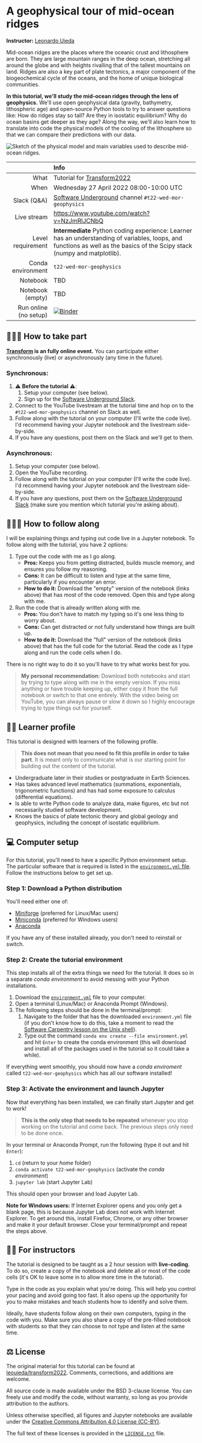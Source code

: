 # A geophysical tour of mid-ocean ridges

**Instructor:** [Leonardo Uieda](https://www.leouieda.com/)

Mid-ocean ridges are the places where the oceanic crust and lithosphere are
born.
They are large mountain ranges in the deep ocean, stretching all around the
globe and with heights rivalling that of the tallest mountains on land.
Ridges are also a key part of plate tectonics, a major component of the
biogeochemical cycle of the oceans, and the home of unique biological
communities.

**In this tutorial, we'll study the mid-ocean ridges through the lens of
geophysics.**
We'll use open geophysical data (gravity, bathymetry, lithospheric age) and
open-source Python tools to try to answer questions like:
How do ridges stay so tall?
Are they in isostatic equilibrium?
Why do ocean basins get deeper as they age?
Along the way, we'll also learn how to translate into code the physical models
of the cooling of the lithosphere so that we can compare their predictions with
our data.

<img src="https://github.com/compgeolab/transform2022/raw/main/figures/ridge-cooling-model-setup.png" alt="Sketch of the physical model and main variables used to describe mid-ocean ridges.">

|         | Info |
|--------:|:-----|
| What | Tutorial for [Transform2022](https://transform.softwareunderground.org/) |
| When | Wednesday 27 April 2022 08:00-10:00 UTC |
| Slack (Q&A) | [Software Underground](https://softwareunderground.org/) channel `#t22-wed-mor-geophysics` |
| Live stream | https://www.youtube.com/watch?v=NzJmRlJCNbQ |
| Level requirement | **Intermediate** Python coding experience: Learner has an understanding of variables, loops, and functions as well as the basics of the Scipy stack (numpy and matplotlib). |
| Conda environment  | `t22-wed-mor-geophysics` |
| Notebook | TBD |
| Notebook (empty) | TBD |
| Run online (no setup) | [![Binder](https://mybinder.org/badge_logo.svg)](https://mybinder.org/v2/gh/compgeolab/transform2022/HEAD?labpath=mid-ocean-ridge-geophysics.ipynb) |

## 🧑🏿‍💻 How to take part

**[Transform](https://transform.softwareunderground.org/) is an fully online event.**
You can participate either synchronously (live) or asynchronously (any time in the future).

### Synchronous:

1. ⚠️ **Before the tutorial** ⚠️:
   1. Setup your computer (see below).
   1. Sign up for the [Software Underground Slack](https://softwareunderground.org).
1. Connect to the YouTube livestream at the tutorial time and hop on to the
   `#t22-wed-mor-geophysics` channel on Slack as well.
1. Follow along with the tutorial on your computer (I'll write the code live).
   I'd recommend having your Jupyter notebook and the livestream side-by-side.
1. If you have any questions, post them on the Slack and we'll get to them.

### Asynchronous:

1. Setup your computer (see below).
1. Open the YouTube recording.
1. Follow along with the tutorial on your computer (I'll write the code live).
   I'd recommend having your Jupyter notebook and the livestream side-by-side.
1. If you have any questions, post them on the [Software Underground Slack](https://softwareunderground.org)
   (make sure you mention which tutorial you're asking about).

## 🚶🏿‍♀️ How to follow along

I will be explaining things and typing out code live in
a Jupyter notebook. To follow along with the tutorial, you
have 2 options:

1. Type out the code with me as I go along.
   * **Pros:** Keeps you from getting distracted, builds muscle memory,
     and ensures you follow my reasoning.
   * **Cons:** It can be difficult to listen and type at the same time,
     particularly if you encounter an error.
   * **How to do it:** Download the "empty" version of the notebook
     (links above) that has most of the code removed. Open this
     and type along with me.
1. Run the code that is already written along with me.
   * **Pros:** You don't have to match my typing so it's one less
     thing to worry about.
   * **Cons:** Can get distracted or not fully understand how things are
     built up.
   * **How to do it:** Download the "full" version of the notebook
     (links above) that has the full code for the tutorial. Read
     the code as I type along and run the code cells when I do.

There is no right way to do it so you'll have to try what works best for
you.

> **My personal recommendation:**
> Download both notebooks and start by trying to type along with me in the
> empty version.
> If you miss anything or have trouble keeping up, either copy it from the
> full notebook or switch to that one entirely.
> With the video being on YouTube, you can always pause or slow it down
> so I highly encourage trying to type things out for yourself.

## 👩‍🎓 Learner profile

This tutorial is designed with learners of the following profile.

> **This does not mean that you need to fit this profile in order
> to take part**. It is meant only to communicate what is our starting point
> for building out the content of the tutorial.

* Undergraduate later in their studies or postgraduate in Earth Sciences.
* Has takes advanced level mathematics (summations, exponentials, trigonometric functions)
  and has had some exposure to calculus (differential equations).
* Is able to write Python code to analyze data, make figures, etc but not
  necessarily studied software development.
* Knows the basics of plate tectonic theory and global geology and geophysics,
  including the concept of isostatic equilibrium.

## 💻 Computer setup

For this tutorial, you'll need to have a specific Python environment setup.
The particular software that is required is listed in the
[`environment.yml` file](https://github.com/compgeolab/transform2022/blob/main/environment.yml).
Follow the instructions below to get set up.

### Step 1: Download a Python distribution

You'll need either one of:

* [Miniforge](https://github.com/conda-forge/miniforge#miniforge3) (preferred for Linux/Mac users)
* [Miniconda](https://docs.conda.io/en/latest/miniconda.html) (preferred for Windows users)
* [Anaconda](https://www.anaconda.com/products/distribution)

If you have any of these installed already, you don't need to reinstall or switch.

### Step 2: Create the tutorial environment

This step installs all of the extra things we need for the tutorial.
It does so in a separate *conda environment* to avoid messing with
your Python installations.

1. Download the [`environment.yml`](https://github.com/compgeolab/transform2022/blob/main/environment.yml) file to your computer.
1. Open a terminal (Linux/Mac) or Anaconda Prompt (Windows).
1. The following steps should be done in the terminal/prompt:
   1. Navigate to the folder that has the downloaded `environment.yml` file
      (if you don't know how to do this, take a moment to read the
      [Software Carpentry lesson on the Unix shell](http://swcarpentry.github.io/shell-novice/)).
   1. Type out the command `conda env create --file environment.yml` and hit `Enter` to create the conda environment
      (this will download and install all of the packages used in the tutorial so it could take a while).

If everything went smoothly, you should now have a *conda enviroment* called
`t22-wed-mor-geophysics` which has all our software installed!

### Step 3: Activate the environment and launch Jupyter

Now that everything has been installed, we can finally start
Jupyter and get to work!

> **This is the only step that needs to be repeated** whenever you stop working
> on the tutorial and come back. The previous steps only need to be done once.

In your terminal or Anaconda Prompt, run the following (type it out and hit `Enter`):

1. `cd` (return to your *home* folder)
2. `conda activate t22-wed-mor-geophysics` (activate the *conda environment*)
3. `jupyter lab` (start Jupyter Lab)

This should open your browser and load Jupyter Lab.

**Note for Windows users:** If Internet Explorer opens and you only get a blank page,
this is because Jupyter Lab does not work with Internet Explorer.
To get around this, install Firefox, Chrome, or any other browser and make it
your default browser. Close your terminal/prompt and repeat the steps above.

## 🧑‍🏫 For instructors

The tutorial is designed to be taught as a 2 hour session with **live-coding**.
To do so, create a copy of the notebook and delete all or most of the code
cells (it's OK to leave some in to allow more time in the tutorial).

Type in the code as you explain what you're doing. This will help you control
your pacing and avoid going too fast. It also opens up the opportunity for you
to make mistakes and teach students how to identify and solve them.

Ideally, have students follow along on their own computers, typing in the code
with you. Make sure you also share a copy of the pre-filled notebook with
students so that they can choose to not type and listen at the same time.

## ⚖️ License

The original material for this tutorial can be found at
[leouieda/transform2022](https://github.com/leouieda/transform2022).
Comments, corrections, and additions are welcome.

All source code is made available under the BSD 3-clause license. You can
freely use and modify the code, without warranty, so long as you provide
attribution to the authors.

Unless otherwise specified, all figures and Jupyter notebooks are available
under the [Creative Commons Attribution 4.0 License (CC-BY)](https://creativecommons.org/licenses/by/4.0/).

The full text of these licenses is provided in the [`LICENSE.txt`](LICENSE.txt)
file.
